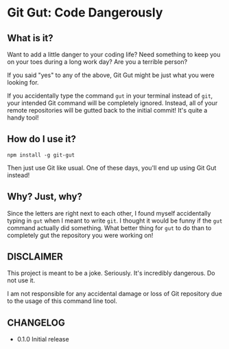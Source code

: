 # Git Gut: Code Dangerously

## What is it?

Want to add a little danger to your coding life? Need something to keep you on your toes during a long work day? Are you a terrible person?

If you said "yes" to any of the above, Git Gut might be just what you were looking for.

If you accidentally type the command `gut` in your terminal instead of `git`, your intended Git command will be completely ignored. Instead, all of your remote repositories will be gutted back to the initial commit! It's quite a handy tool!

## How do I use it?

```
npm install -g git-gut
```

Then just use Git like usual. One of these days, you'll end up using Git Gut instead!

## Why? Just, why?

Since the letters are right next to each other, I found myself accidentally typing in `gut` when I meant to write `git`. I thought it would be funny if the `gut` command actually did something. What better thing for `gut` to do than to completely gut the repository you were working on!

## DISCLAIMER

This project is meant to be a joke. Seriously. It's incredibly dangerous. Do not use it.

I am not responsible for any accidental damage or loss of Git repository due to the usage of this command line tool.

## CHANGELOG

- 0.1.0 Initial release
